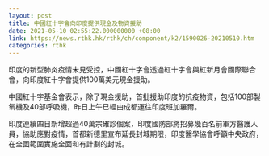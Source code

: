 ```yaml
---
layout: post
title: 中國紅十字會向印度提供現金及物資援助
date: 2021-05-10 02:55:22.000000000 +08:00
link: https://news.rthk.hk/rthk/ch/component/k2/1590026-20210510.htm
categories: rthk
---
```


印度的新型肺炎疫情未見受控，中國紅十字會透過紅十字會與紅新月會國際聯合會，向印度紅十字會提供100萬美元現金援助。

中國紅十字基金會表示，除了現金援助，首批援助印度的抗疫物資，包括100部製氧機及40部呼吸機，昨日上午已經由成都運往印度班加羅爾。

印度連續四日新增超過40萬宗確診個案，印度國防部將招募幾百名前軍方醫護人員，協助應對疫情，首都新德里宣布延長封城期限，印度醫學協會呼籲中央政府，在全國範圍實施全面和有計劃的封城。

